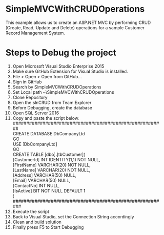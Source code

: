 # SimpleMVCWithCRUDOperations
This example allows us to create an ASP.NET MVC by performing CRUD (Create, Read, Update and Delete) operations for a sample Customer Record Management System.

# Steps to Debug the project
1. Open Microsoft Visual Studio Enterprise 2015
2. Make sure GitHub Extension for Visual Studio is installed.
3. File > Open > Open from GitHub...
4. Sign in GitHub
5. Search by SimpleMVCWithCRUDOperations
6. Set Local path ~\SimpleMVCWithCRUDOperations
7. Clone Repository
8. Open the slnCRUD from Team Explorer
9. Before Debugging, create the database
10. Open SQL Server 2016
11. Copy and paste the script below:   
########################################################   
CREATE DATABASE DbCompanyLtd   
GO   
USE [DbCompanyLtd]   
GO   
CREATE TABLE [dbo].[tbCustomer](    
    [CustomerId] INT IDENTITY(1,1) NOT NULL,    
    [FirstName] VARCHAR(20) NOT NULL,    
    [LastName] VARCHAR(20) NOT NULL,   
    [Address] VARCHAR(50) NULL,    
    [Email] VARCHAR(50) NULL,   
    [ContactNo] INT NULL,   
    [IsActive] BIT NOT NULL DEFAULT 1   
)   
#########################################################
12. Execute the script
13. Back to Visual Studio, set the Connection String accordingly
14. Clean and build solution
15. Finally press F5 to Start Debugging
